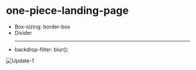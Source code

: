 # one-piece-landing-page

- Box-sizing: border-box
- Divider <hr>
- backdrop-filter: blur();

![Update-1]("./prints/edit1.jpeg")